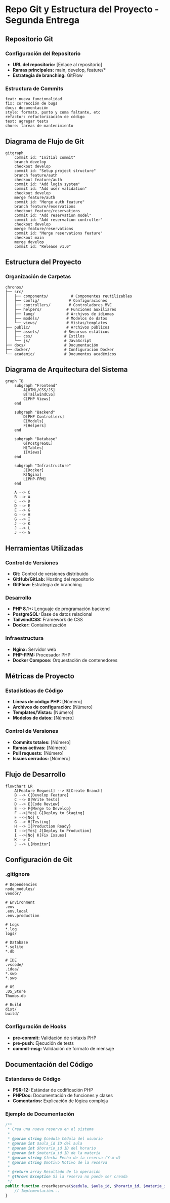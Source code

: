 # Repo Git y Estructura del Proyecto - Segunda Entrega

## Repositorio Git

### Configuración del Repositorio
- **URL del repositorio:** [Enlace al repositorio]
- **Ramas principales:** main, develop, feature/*
- **Estrategia de branching:** GitFlow

### Estructura de Commits
```
feat: nueva funcionalidad
fix: corrección de bugs
docs: documentación
style: formato, punto y coma faltante, etc
refactor: refactorización de código
test: agregar tests
chore: tareas de mantenimiento
```

## Diagrama de Flujo de Git

```mermaid
gitgraph
    commit id: "Initial commit"
    branch develop
    checkout develop
    commit id: "Setup project structure"
    branch feature/auth
    checkout feature/auth
    commit id: "Add login system"
    commit id: "Add user validation"
    checkout develop
    merge feature/auth
    commit id: "Merge auth feature"
    branch feature/reservations
    checkout feature/reservations
    commit id: "Add reservation model"
    commit id: "Add reservation controller"
    checkout develop
    merge feature/reservations
    commit id: "Merge reservations feature"
    checkout main
    merge develop
    commit id: "Release v1.0"
```

## Estructura del Proyecto

### Organización de Carpetas
```
chronos/
├── src/
│   ├── components/          # Componentes reutilizables
│   ├── config/             # Configuraciones
│   ├── controllers/        # Controladores MVC
│   ├── helpers/           # Funciones auxiliares
│   ├── lang/              # Archivos de idiomas
│   ├── models/            # Modelos de datos
│   └── views/             # Vistas/templates
├── public/                # Archivos públicos
│   ├── assets/           # Recursos estáticos
│   ├── css/              # Estilos
│   └── js/               # JavaScript
├── docs/                 # Documentación
├── docker/               # Configuración Docker
└── academic/             # Documentos académicos
```

## Diagrama de Arquitectura del Sistema

```mermaid
graph TB
    subgraph "Frontend"
        A[HTML/CSS/JS]
        B[TailwindCSS]
        C[PHP Views]
    end
    
    subgraph "Backend"
        D[PHP Controllers]
        E[Models]
        F[Helpers]
    end
    
    subgraph "Database"
        G[PostgreSQL]
        H[Tables]
        I[Views]
    end
    
    subgraph "Infrastructure"
        J[Docker]
        K[Nginx]
        L[PHP-FPM]
    end
    
    A --> C
    B --> A
    C --> D
    D --> E
    E --> G
    G --> H
    G --> I
    J --> K
    J --> L
    J --> G
```

## Herramientas Utilizadas

### Control de Versiones
- **Git:** Control de versiones distribuido
- **GitHub/GitLab:** Hosting del repositorio
- **GitFlow:** Estrategia de branching

### Desarrollo
- **PHP 8.1+:** Lenguaje de programación backend
- **PostgreSQL:** Base de datos relacional
- **TailwindCSS:** Framework de CSS
- **Docker:** Containerización

### Infraestructura
- **Nginx:** Servidor web
- **PHP-FPM:** Procesador PHP
- **Docker Compose:** Orquestación de contenedores

## Métricas de Proyecto

### Estadísticas de Código
- **Líneas de código PHP:** [Número]
- **Archivos de configuración:** [Número]
- **Templates/Vistas:** [Número]
- **Modelos de datos:** [Número]

### Control de Versiones
- **Commits totales:** [Número]
- **Ramas activas:** [Número]
- **Pull requests:** [Número]
- **Issues cerrados:** [Número]

## Flujo de Desarrollo

```mermaid
flowchart LR
    A[Feature Request] --> B[Create Branch]
    B --> C[Develop Feature]
    C --> D[Write Tests]
    D --> E[Code Review]
    E --> F{Merge to Develop}
    F -->|Yes| G[Deploy to Staging]
    F -->|No| C
    G --> H[Testing]
    H --> I{Production Ready}
    I -->|Yes| J[Deploy to Production]
    I -->|No| K[Fix Issues]
    K --> C
    J --> L[Monitor]
```

## Configuración de Git

### .gitignore
```gitignore
# Dependencies
node_modules/
vendor/

# Environment
.env
.env.local
.env.production

# Logs
*.log
logs/

# Database
*.sqlite
*.db

# IDE
.vscode/
.idea/
*.swp
*.swo

# OS
.DS_Store
Thumbs.db

# Build
dist/
build/
```

### Configuración de Hooks
- **pre-commit:** Validación de sintaxis PHP
- **pre-push:** Ejecución de tests
- **commit-msg:** Validación de formato de mensaje

## Documentación del Código

### Estándares de Código
- **PSR-12:** Estándar de codificación PHP
- **PHPDoc:** Documentación de funciones y clases
- **Comentarios:** Explicación de lógica compleja

### Ejemplo de Documentación
```php
/**
 * Crea una nueva reserva en el sistema
 * 
 * @param string $cedula Cédula del usuario
 * @param int $aula_id ID del aula
 * @param int $horario_id ID del horario
 * @param int $materia_id ID de la materia
 * @param string $fecha Fecha de la reserva (Y-m-d)
 * @param string $motivo Motivo de la reserva
 * 
 * @return array Resultado de la operación
 * @throws Exception Si la reserva no puede ser creada
 */
public function crearReserva($cedula, $aula_id, $horario_id, $materia_id, $fecha, $motivo) {
    // Implementación...
}
```
